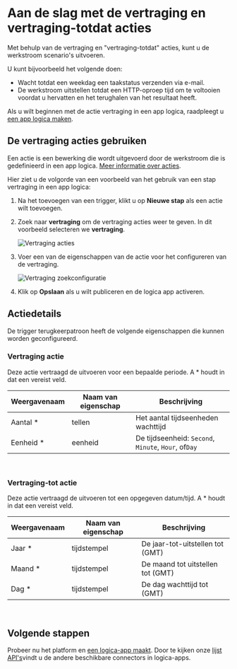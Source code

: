 <properties
    pageTitle="Een vertraging in logica apps toevoegen | Microsoft Azure"
    description="Overzicht van de vertraging en vertraging-totdat de acties en hoe u deze met een Azure logica-app."
    services=""
    documentationCenter=""
    authors="jeffhollan"
    manager="erikre"
    editor=""
    tags="connectors"/>

<tags
   ms.service="logic-apps"
   ms.devlang="na"
   ms.topic="article"
   ms.tgt_pltfrm="na"
   ms.workload="na"
   ms.date="07/18/2016"
   ms.author="jehollan"/>

# <a name="get-started-with-the-delay-and-delay-until-actions"></a>Aan de slag met de vertraging en vertraging-totdat acties

Met behulp van de vertraging en "vertraging-totdat" acties, kunt u de werkstroom scenario's uitvoeren.

U kunt bijvoorbeeld het volgende doen:

- Wacht totdat een weekdag een taakstatus verzenden via e-mail.
- De werkstroom uitstellen totdat een HTTP-oproep tijd om te voltooien voordat u hervatten en het terughalen van het resultaat heeft.

Als u wilt beginnen met de actie vertraging in een app logica, raadpleegt u [een app logica maken](../app-service-logic/app-service-logic-create-a-logic-app.md).

## <a name="use-the-delay-actions"></a>De vertraging acties gebruiken

Een actie is een bewerking die wordt uitgevoerd door de werkstroom die is gedefinieerd in een app logica. [Meer informatie over acties](connectors-overview.md).

Hier ziet u de volgorde van een voorbeeld van het gebruik van een stap vertraging in een app logica:

1. Na het toevoegen van een trigger, klikt u op **Nieuwe stap** als een actie wilt toevoegen.
2. Zoek naar **vertraging** om de vertraging acties weer te geven. In dit voorbeeld selecteren we **vertraging**.

    ![Vertraging acties](./media/connectors-native-delay/using-action-1.png)

3. Voer een van de eigenschappen van de actie voor het configureren van de vertraging.

    ![Vertraging zoekconfiguratie](./media/connectors-native-delay/using-action-2.png)

4. Klik op **Opslaan** als u wilt publiceren en de logica app activeren.


## <a name="action-details"></a>Actiedetails

De trigger terugkeerpatroon heeft de volgende eigenschappen die kunnen worden geconfigureerd.

### <a name="delay-action"></a>Vertraging actie

Deze actie vertraagd de uitvoeren voor een bepaalde periode.
A * houdt in dat een vereist veld.

|Weergavenaam|Naam van eigenschap|Beschrijving|
|---|---|---|
|Aantal *|tellen|Het aantal tijdseenheden wachttijd|
|Eenheid *|eenheid|De tijdseenheid: `Second`, `Minute`, `Hour`, of`Day`|
<br>

### <a name="delay-until-action"></a>Vertraging-tot actie

Deze actie vertraagd de uitvoeren tot een opgegeven datum/tijd.
A * houdt in dat een vereist veld.

|Weergavenaam|Naam van eigenschap|Beschrijving|
|---|---|---|
|Jaar *|tijdstempel|De jaar-tot-uitstellen tot (GMT)|
|Maand *|tijdstempel|De maand tot uitstellen tot (GMT)|
|Dag *|tijdstempel|De dag wachttijd tot (GMT)|
<br>


## <a name="next-steps"></a>Volgende stappen

Probeer nu het platform en [een logica-app maakt](../app-service-logic/app-service-logic-create-a-logic-app.md). Door te kijken onze [lijst API's](apis-list.md)vindt u de andere beschikbare connectors in logica-apps.
